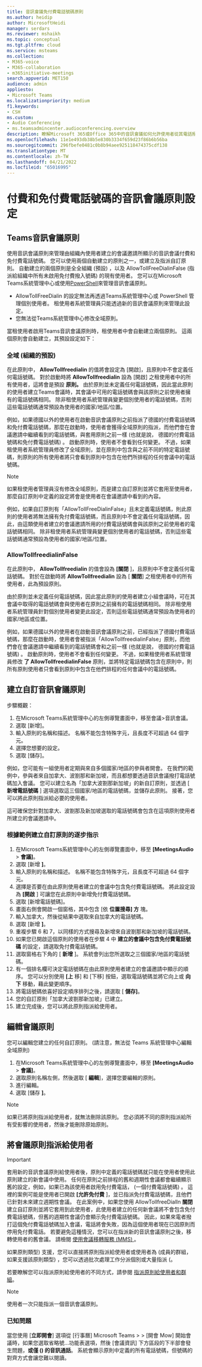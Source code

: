 ```yaml
---
title: 音訊會議免付費電話號碼原則
ms.author: heidip
author: MicrosoftHeidi
manager: serdars
ms.reviewer: mshaikh
ms.topic: conceptual
ms.tgt.pltfrm: cloud
ms.service: msteams
ms.collection:
- M365-voice
- M365-collaboration
- m365initiative-meetings
search.appverid: MET150
audience: admin
appliesto:
- Microsoft Teams
ms.localizationpriority: medium
f1.keywords:
- CSH
ms.custom:
- Audio Conferencing
- ms.teamsadmincenter.audioconferencing.overview
description: 瞭解Microsoft 365或Office 365中的音訊會議如何允許使用者從其電話撥入會議。
ms.openlocfilehash: 11e1e493db38b5e830b3334f659d23f86b6b56ba
ms.sourcegitcommit: 296fbefe0481c0b8b94aee925118474375cdf138
ms.translationtype: MT
ms.contentlocale: zh-TW
ms.lasthandoff: 04/21/2022
ms.locfileid: "65016995"
---
```

# <a name="audio-conferencing-policy-settings-for-toll-and-toll-free-numbers"></a>付費和免付費電話號碼的音訊會議原則設定

## <a name="teams-audio-conferencing-policy"></a>Teams音訊會議原則

使用音訊會議原則來管理由組織內使用者建立的會議邀請所顯示的音訊會議付費和免付費電話號碼。 您可以使用兩個自動建立的原則之一，或建立及指派自訂原則。 自動建立的兩個原則是全全組織 (預設) ，以及 AllowTollFreeDialinFalse (指派給組織中所有未啟用免付費撥入號碼) 的現有使用者。 您可以在Microsoft Teams系統管理中心或使用[PowerShell](teams-powershell-overview.md)來管理音訊會議原則。

- AllowTollFreeDialin 的設定無法再透過Teams系統管理中心或 PowerShell 管理個別使用者。 租使用者系統管理員只能透過新的音訊會議原則來管理此設定。
- 您無法從Teams系統管理中心修改全域原則。

當租使用者啟用Teams音訊會議原則時，租使用者中會自動建立兩個原則。 這兩個原則會自動建立，其預設設定如下：

### <a name="global-org-wide-default"></a>全域 (組織的預設) 

在此原則中， **AllowTollfreedialin** 的值將會設定為 [開啟]，且原則中不會定義任何電話號碼。 對於啟動時將 **AllowTollfreedialin** 設為 [開啟] 之租使用者中的所有使用者，這將會是預設 **原則。**
由於原則並未定義任何電話號碼，因此當此原則的使用者建立Teams會議時，其會議中可用的電話號碼會與該原則之前使用者擁有的電話號碼相同。 除非租使用者系統管理員變更個別使用者的電話號碼，否則這些電話號碼通常預設為使用者的國家/地區/位置。

例如，如果德國以外的使用者在啟動音訊會議原則之前指派了德國的付費電話號碼和免付費電話號碼，那麼在啟動時，使用者會獲得全域原則的指派，而他們會在會議邀請中繼續看到的電話號碼，與套用原則之前一樣 (也就是說， 德國的付費電話號碼和免付費電話號碼) 。 啟動原則時，使用者不會看到任何變更。 不過，如果租使用者系統管理員修改了全域原則，並在原則中包含與之前不同的特定電話號碼，則原則的所有使用者將只會看到原則中包含在他們所排程的任何會議中的電話號碼。

> [!NOTE]
> 如果租使用者管理員沒有修改全域原則，而是建立自訂原則並將它套用至使用者，那麼自訂原則中定義的設定將會是使用者在會議邀請中看到的內容。

例如，如果自訂原則有「AllowTollFreeDialinFalse」且未定義電話號碼，則此原則的使用者將無法擁有免付費電話號碼，而且原則中不會定義任何電話號碼，因此，由這類使用者建立的會議邀請所用的付費電話號碼會與該原則之前使用者的電話號碼相同。 除非租使用者系統管理員變更個別使用者的電話號碼，否則這些電話號碼通常預設為使用者的國家/地區/位置。

### <a name="allowtollfreedialinfalse"></a>AllowTollfreedialinFalse

在此原則中， **AllowTollfreedialin** 的值會設為 **[關閉** ]，且原則中不會定義任何電話號碼。 對於在啟動時將 **AllowTollfreedialin** 設為 [ **關閉**] 之租使用者中的所有使用者，此為預設原則。

由於原則並未定義任何電話號碼，因此當此原則的使用者建立小組會議時，可在其會議中取得的電話號碼會與使用者在原則之前擁有的電話號碼相同。 除非租使用者系統管理員針對個別使用者變更此設定，否則這些電話號碼通常預設為使用者的國家/地區或位置。

例如，如果德國以外的使用者在啟動音訊會議原則之前，已經指派了德國付費電話號碼，那麼在啟動時，使用者會被指派「AllowTollfreedialinFalse」原則，而他們會在會議邀請中繼續看到的電話號碼會和之前一樣 (也就是說， 德國的付費電話號碼) 。 啟動原則時，使用者不會看到任何變更。 不過，如果租使用者系統管理員修改 **了 AllowTollfreedialinFalse** 原則，並將特定電話號碼包含在原則中，則所有原則使用者只會看到原則中包含在他們排程的任何會議中的電話號碼。

## <a name="create-a-custom-audio-conferencing-policy"></a>建立自訂音訊會議原則

步驟概觀：

1. 在Microsoft Teams系統管理中心的左側導覽畫面中，移至會議>音訊會議。
1. 選取 [新增]。
1. 輸入原則的名稱和描述。 名稱不能包含特殊字元，且長度不可超過 64 個字元。
1. 選擇您想要的設定。
1. 選取 [儲存]。

例如，您可能有一組使用者定期與來自多個國家/地區的參與者開會。 在我們的範例中，參與者來自加拿大、波劄那和新加坡，而且都想要透過音訊會議撥打電話號碼加入會議。 您可以建立名為「加拿大波劄那新加坡」的新自訂原則，並透過 [ **新增電話號碼** ] 選項選取這三個國家/地區的電話號碼，並儲存此原則。 接著，您可以將此原則指派給必要的使用者。

這可確保您針對加拿大、波劄那及新加坡選取的電話號碼會包含在這項原則使用者所建立的會議邀請中。

### <a name="step-by-step-instructions-on-creating-a-custom-policy-based-on-the-example"></a>根據範例建立自訂原則的逐步指示

1. 在Microsoft Teams系統管理中心的左側導覽畫面中，移至 **[MeetingsAudio**  >  **會議]**。
2. 選取 [新增 **]**。
3. 輸入原則的名稱和描述。 名稱不能包含特殊字元，且長度不可超過 64 個字元。
4. 選擇是否要在由此原則使用者建立的會議中包含免付費電話號碼。 將此設定設為 **[開啟** ] 可讓您在此原則中新增免付費電話號碼。
5. 選取 [新增電話號碼]。
6. 畫面右側會開啟一個窗格，其中包含 [依 **位置搜尋] 方** 塊。
7. 輸入加拿大，然後從結果中選取來自加拿大的電話號碼。
8. 選取 [新增 **]**。
9. 重複步驟 6 和 7，以同樣的方式搜尋及新增來自波劄那和新加坡的電話號碼。
10. 如果您已開啟這個原則的使用者在步驟 4 中 **建立的會議中包含免付費電話號碼** 的設定，請選取免付費電話號碼。
11. 選取窗格右下角的 [ **新增** ]。 系統會列出您所選取之三個國家/地區的電話號碼。
12. 有一個排名欄可決定電話號碼在由此原則使用者建立的會議邀請中顯示的順序。 您可以分別使用 **[上** 移] 和 [下移] 按鈕，選取電話號碼並將它向上或 **向下** 移動，藉此變更順序。
13. 將電話號碼依喜好設定順序排列之後，請選取 [ **儲存]**。
14. 您的自訂原則「加拿大波劄那新加坡」已建立。
15. 建立完成後，您可以將此原則指派給使用者。

## <a name="edit-a-meeting-policy"></a>編輯會議原則

您可以編輯您建立的任何自訂原則。  (請注意，無法從 Teams 系統管理中心編輯全域原則) 

1. 在Microsoft Teams系統管理中心的左側導覽畫面中，移至 **[MeetingsAudio**  >  **會議]**。
1. 選取原則名稱左側，然後選取 [ **編輯**]，選擇您要編輯的原則。
1. 進行編輯。
1. 選取 [儲存 **]**。

> [!NOTE]
> 如果已將原則指派給使用者，就無法刪除該原則。 您必須將不同的原則指派給所有受影響的使用者，然後才能刪除原始原則。

## <a name="assign-a-meeting-policy-to-users"></a>將會議原則指派給使用者

> [!IMPORTANT]
> 套用新的音訊會議原則給使用者後，原則中定義的電話號碼就只能在使用者使用此原則建立的新會議中使用。 任何在原則之前排程的舊和週期性會議都會繼續顯示舊的設定，例如，如果已為該使用者啟用免付費電話， (一個付費電話號碼) 。 這裡的案例可能是使用者已開啟 **[允許免付費** ]，並已指派免付費電話號碼，且他們已針對未來建立週期性會議。 在此案例中，如果您使用 AllowTollfreeDialIn **關閉** 建立自訂原則並將它套用到此使用者，此使用者建立的任何新會議將不會包含免付費電話號碼，但舊的週期性會議仍會顯示免付費電話號碼。 因此，如果來電者撥打這個免付費電話號碼加入會議，電話將會失敗，因為這個使用者現在已因原則而停用免付費電話。 若要避免這種情況，您可以在指派新的音訊會議原則之後，移轉使用者的舊會議。 請檢閱 [使用會議移轉服務 (MMS) ](/SkypeForBusiness/audio-conferencing-in-office-365/setting-up-the-meeting-migration-service-mms)。

如果原則類型) 支援，您可以直接將原則指派給使用者或使用者為 (成員的群組，如果支援該原則類型) ，您可以透過批次處理工作分派個別或大量指派 (。

若要瞭解您可以指派原則給使用者的不同方式，請參閱 [指派原則給使用者和群組](assign-policies-users-and-groups.md)。

> [!NOTE]
> 使用者一次只能指派一個音訊會議原則。

### <a name="known-issue"></a>已知問題

當您使用 [**立即開會**] 選項從 [行事曆] Microsoft Teams > > [開會 Mow] 開始會議時，如果您選取省略號...功能表選項，然後 [會議資訊] 下方區段的下半部會發生問題，**或僅 () 的音訊通話**。 系統會顯示原則中定義的所有電話號碼，但號碼的對齊方式會讓您難以閱讀。
